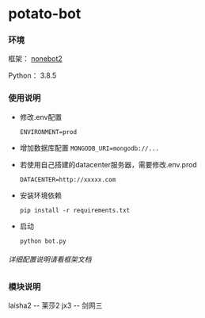 # potato-bot

### 环境
框架：
[nonebot2](https://github.com/nonebot/nonebot2)

Python： 3.8.5

### 使用说明
- 修改.env配置
  
  `ENVIRONMENT=prod`
  
- 增加数据库配置
  `MONGODB_URI=mongodb://...`
  
- 若使用自己搭建的datacenter服务器，需要修改.env.prod
  
  `DATACENTER=http://xxxxx.com`
  
- 安装环境依赖

  `pip install -r requirements.txt`
- 启动
  
  `python bot.py`

###### 详细配置说明请看框架文档
### 模块说明
laisha2 -- 莱莎2
jx3 -- 剑网三